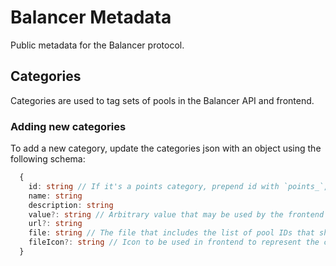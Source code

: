 # Balancer Metadata

Public metadata for the Balancer protocol.

## Categories
Categories are used to tag sets of pools in the Balancer API and frontend.

### Adding new categories
To add a new category, update the categories json with an object using the following schema:
```ts
  {
    id: string // If it's a points category, prepend id with `points_`, see existing categories for examples.
    name: string
    description: string
    value?: string // Arbitrary value that may be used by the frontend to provider more context, like points multiples for points categories.
    url?: string
    file: string // The file that includes the list of pool IDs that should be associated with this category. Should be a relative path, see existing categories for examples.
    fileIcon?: string // Icon to be used in frontend to represent the category. Should be a relative path, see existing categories for examples.
  }
```
